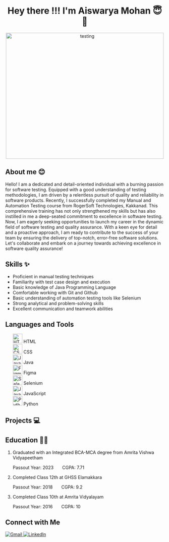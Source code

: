 <h1 align="center"> Hey there !!! I'm Aiswarya Mohan 😇👋</h1>
<p align="center">
  <img src="https://fixingblog.com/wp-content/uploads/2021/06/AdobeStock_257701717-scaled.jpeg" alt="testing" width="500" height="400"/>
</p>
<h2>About me 😊</h2>
<p>Hello! I am a dedicated and detail-oriented individual with a burning passion for software testing. Equipped with a good understanding of testing methodologies, I am driven by a relentless pursuit of quality and reliability in software products.
Recently, I successfully completed my Manual and Automation Testing course from RogerSoft Technologies, Kakkanad. This comprehensive training has not only strengthened my skills but has also instilled in me a deep-seated commitment to excellence in software testing.
Now, I am eagerly seeking opportunities to launch my career in the dynamic field of software testing and quality assurance. With a keen eye for detail and a proactive approach, I am ready to contribute to the success of your team by ensuring the delivery of top-notch, error-free software solutions.
Let's collaborate and embark on a journey towards achieving excellence in software quality assurance!</p>

<h2>Skills ✨</h2>
<ul>
<li>Proficient in manual testing techniques</li>
<li>Familiarity with test case design and execution</li>
<li>Basic knowledge of Java Programming Language </li>
<li>Comfortable working with Git and Github</li>
<li>Basic understanding of automation testing tools like Selenium</li>
<li>Strong analytical and problem-solving skills</li>
<li>Excellent communication and teamwork abilities</li>
</ul>

<h2>Languages and Tools</h2>
<ul style="list-style-type: none;">
  <li>
    <img src="https://img.icons8.com/color/48/000000/html-5.png" alt="HTML5" width="30" height="30"/>
    HTML
  </li>
  <li>
    <img src="https://img.icons8.com/color/48/000000/css3.png" alt="CSS3" width="30" height="30"/>
    CSS
  </li>
  <li>
    <img src="https://img.icons8.com/color/48/000000/java-coffee-cup-logo.png" alt="Java" width="30" height="30"/>
    Java
  </li>
  <li>
    <img src="https://img.icons8.com/windows/32/000000/figma.png" alt="Figma" width="30" height="30"/>
    Figma
  </li>
  <li>
    <img src="https://img.icons8.com/color/48/000000/selenium-test-automation.png" alt="Selenium" width="30" height="30"/>
    Selenium
  </li>
  <li>
    <img src="https://img.icons8.com/color/48/000000/javascript.png" alt="JavaScript" width="30" height="30"/>
    JavaScript
  </li>
  <li>
    <img src="https://img.icons8.com/color/48/000000/python.png" alt="Python" width="30" height="30"/>
    Python
  </li>
</ul>

<h2>Projects 💻</h2>
<h2>Education 👩‍🎓</h2>
<ol>
  <div>
     <li>Graduated with an Integrated BCA-MCA degree from Amrita Vishwa Vidyapeetham</li>
     <p>Passout Year: 2023     &nbsp;  &nbsp;  &nbsp;  CGPA: 7.71</p>     
  </div>
 <div>
     <li>Completed Class 12th at GHSS Elamakkara</li>
     <p>Passout Year: 2018 &nbsp;  &nbsp;  &nbsp; CGPA: 9.2</p>
  </div>
  <div>
     <li>Completed Class 10th at Amrita Vidyalayam</li>
     <p>Passout Year: 2016    &nbsp;  &nbsp;  &nbsp; CGPA: 10</p>
  </div>  
</ol>

<div>
  <h2>Connect with Me</h2>
<a href="mailto:aiswarya2000mohan@gmail.com">
  <img src="https://img.shields.io/badge/-Gmail-red?style=for-the-badge&logo=gmail&logoColor=white" alt="Gmail">
</a>
<a href="https://www.linkedin.com/in/aiswarya-mohan-950948221/">
  <img src="https://img.shields.io/badge/-LinkedIn-blue?style=for-the-badge&logo=linkedin&logoColor=white" alt="LinkedIn">
</a>
</div>
